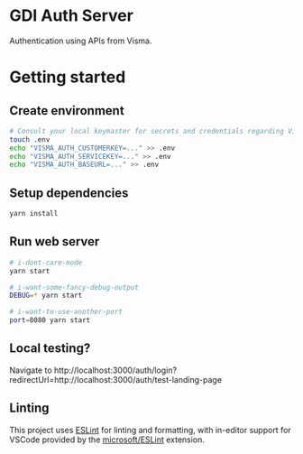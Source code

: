# GDI Auth Server

Authentication using APIs from Visma.
# Getting started

## Create environment
```sh
# Consult your local keymaster for secrets and credentials regarding Visma
touch .env
echo "VISMA_AUTH_CUSTOMERKEY=..." >> .env
echo "VISMA_AUTH_SERVICEKEY=..." >> .env
echo "VISMA_AUTH_BASEURL=..." >> .env
```
## Setup dependencies
```sh
yarn install
```
## Run web server

```sh
# i-dont-care-mode
yarn start

# i-want-some-fancy-debug-output
DEBUG=* yarn start

# i-want-to-use-another-port
port=8080 yarn start
```

## Local testing?

Navigate to http://localhost:3000/auth/login?redirectUrl=http://localhost:3000/auth/test-landing-page

## Linting

This project uses [ESLint](https://eslint.org/) for linting and formatting, with in-editor support for VSCode provided by the [microsoft/ESLint](https://marketplace.visualstudio.com/items?itemName=dbaeumer.vscode-eslint) extension.